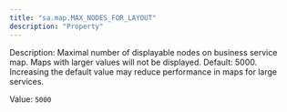 ```yaml
---
title: "sa.map.MAX_NODES_FOR_LAYOUT"
description: "Property"
---
```


Description: Maximal number of displayable nodes on business service map. Maps with larger values will not be displayed. 
Default: 5000.
Increasing the default value may reduce performance in maps for large services.

Value: `5000`
